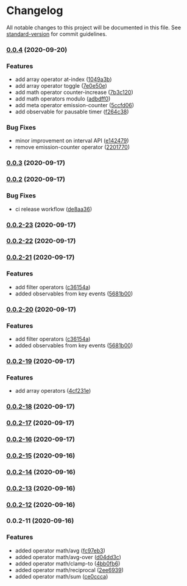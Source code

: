 # Changelog

All notable changes to this project will be documented in this file. See [standard-version](https://github.com/conventional-changelog/standard-version) for commit guidelines.

### [0.0.4](https://github.com/ckapps/rxjs/compare/v0.0.3...v0.0.4) (2020-09-20)


### Features

* add array operator at-index ([1049a3b](https://github.com/ckapps/rxjs/commit/1049a3b5edb80ae7fd454ee5b99dff95743e38ff))
* add array operator toggle ([7e0e50e](https://github.com/ckapps/rxjs/commit/7e0e50ebd94a86d9e3ce4c910d6b442065500470))
* add math operator counter-increase ([7b3c120](https://github.com/ckapps/rxjs/commit/7b3c1206f0c60d5d2cd67f27a9eee2dba9d4d0db))
* add math operators modulo ([adbdff0](https://github.com/ckapps/rxjs/commit/adbdff0be182b0f17e9bc34a6f7172b8751b6927))
* add meta operator emission-counter ([5ccfd06](https://github.com/ckapps/rxjs/commit/5ccfd06ba1ec6e4078475f975d2571e4e7a3f5b4))
* add observable for pausable timer ([f264c38](https://github.com/ckapps/rxjs/commit/f264c38e8a38c684e855ce223f3522f7379ec804))


### Bug Fixes

* minor improvement on interval API ([e142479](https://github.com/ckapps/rxjs/commit/e142479188e127a5c63782d526244493d193f2e7))
* remove emission-counter operator ([2201770](https://github.com/ckapps/rxjs/commit/220177026afdfe0320f8db27d1ff535be2e3d00b))

### [0.0.3](https://github.com/ckapps/rxjs/compare/v0.0.2...v0.0.3) (2020-09-17)

### [0.0.2](https://github.com/ckapps/rxjs/compare/v0.0.2-23...v0.0.2) (2020-09-17)


### Bug Fixes

* ci release workflow ([de8aa36](https://github.com/ckapps/rxjs/commit/de8aa3642d703e5ebc52fa2f5e02c27034c96c03))

### [0.0.2-23](https://github.com/ckapps/rxjs/compare/v0.0.2-22...v0.0.2-23) (2020-09-17)

### [0.0.2-22](https://github.com/ckapps/rxjs/compare/v0.0.2-21...v0.0.2-22) (2020-09-17)

### [0.0.2-21](https://github.com/ckapps/rxjs/compare/v0.0.2-19...v0.0.2-21) (2020-09-17)


### Features

* add filter operators ([c36154a](https://github.com/ckapps/rxjs/commit/c36154a3673da374f7a7a33063c88f41e257578d))
* added observables from key events ([5681b00](https://github.com/ckapps/rxjs/commit/5681b007af83ae7a3f4d39117b1c11df8ba8c589))

### [0.0.2-20](https://github.com/ckapps/rxjs/compare/v0.0.2-19...v0.0.2-20) (2020-09-17)


### Features

* add filter operators ([c36154a](https://github.com/ckapps/rxjs/commit/c36154a3673da374f7a7a33063c88f41e257578d))
* added observables from key events ([5681b00](https://github.com/ckapps/rxjs/commit/5681b007af83ae7a3f4d39117b1c11df8ba8c589))

### [0.0.2-19](https://github.com/ckapps/rxjs/compare/v0.0.2-18...v0.0.2-19) (2020-09-17)


### Features

* add array operators ([4cf231e](https://github.com/ckapps/rxjs/commit/4cf231e4a64dfafd4b7e53b3b704859251fcd062))

### [0.0.2-18](https://github.com/ckapps/rxjs/compare/v0.0.2-17...v0.0.2-18) (2020-09-17)

### [0.0.2-17](https://github.com/ckapps/rxjs/compare/v0.0.2-16...v0.0.2-17) (2020-09-17)

### [0.0.2-16](https://github.com/ckapps/rxjs/compare/v0.0.2-15...v0.0.2-16) (2020-09-17)

### [0.0.2-15](https://github.com/ckapps/rxjs/compare/v0.0.2-14...v0.0.2-15) (2020-09-16)

### [0.0.2-14](https://github.com/ckapps/rxjs/compare/v0.0.2-13...v0.0.2-14) (2020-09-16)

### [0.0.2-13](https://github.com/ckapps/rxjs/compare/v0.0.2-12...v0.0.2-13) (2020-09-16)

### [0.0.2-12](https://github.com/ckapps/rxjs/compare/v0.0.2-11...v0.0.2-12) (2020-09-16)

### 0.0.2-11 (2020-09-16)


### Features

* added operator math/avg ([fc97eb3](https://github.com/ckapps/rxjs/commit/fc97eb3f16184f446c48bd262ac6b913633bd29a))
* added operator math/avg-over ([d04dd3c](https://github.com/ckapps/rxjs/commit/d04dd3c6f613d55278e5094b3f6bc3ba8896004e))
* added operator math/clamp-to ([4bb0fb6](https://github.com/ckapps/rxjs/commit/4bb0fb61b336382a50ddd3a79eafcd9f92778410))
* added operator math/reciprocal ([2ee6939](https://github.com/ckapps/rxjs/commit/2ee6939bb2dd9484ed528a4a07f8a298f4b8fae6))
* added operator math/sum ([ce0ccca](https://github.com/ckapps/rxjs/commit/ce0ccca365173040a2beed78595110337447a222))
